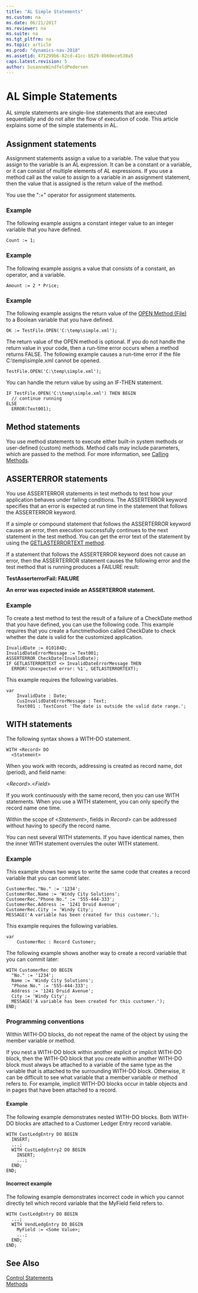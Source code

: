 ```yaml
---
title: "AL Simple Statements"
ms.custom: na
ms.date: 06/21/2017
ms.reviewer: na
ms.suite: na
ms.tgt_pltfrm: na
ms.topic: article
ms.prod: "dynamics-nav-2018"
ms.assetid: 471299b6-82cd-41cc-b529-8b60ece530a5
caps.latest.revision: 5
author: SusanneWindfeldPedersen
---
```


 

# AL Simple Statements
AL simple statements are single-line statements that are executed sequentially and do not alter the flow of execution of code. This article explains some of the simple statements in AL.   

<!--NAV  
-   [AL Assignment Statements](devenv-al-assignment-statements.md)  
  
-   [AL Method Statements](devenv-al-method-statements.md)  
  
-   [AL ASSERTERROR Statements](devenv-al-asserterror-statements.md)  
  
-   [AL WITH Statements](devenv-al-with-statements.md)-->

## Assignment statements
Assignment statements assign a value to a variable. The value that you assign to the variable is an AL expression. It can be a constant or a variable, or it can consist of multiple elements of AL expressions. If you use a method call as the value to assign to a variable in an assignment statement, then the value that is assigned is the return value of the method.  

 You use the ":=" operator for assignment statements.  

### Example  
 The following example assigns a constant integer value to an integer variable that you have defined.  

```  
Count := 1;  
```  

### Example  
 The following example assigns a value that consists of a constant, an operator, and a variable.  

```  
Amount := 2 * Price;  
```  

### Example  
 The following example assigns the return value of the [OPEN Method (File)](methods/devenv-open-method-file.md) to a Boolean variable that you have defined.  

```  
OK := TestFile.OPEN('C:\temp\simple.xml');  
```  

 The return value of the OPEN method is optional. If you do not handle the return value in your code, then a run-time error occurs when a method returns FALSE. The following example causes a run-time error if the file C:\temp\simple.xml cannot be opened.  

```  
TestFile.OPEN('C:\temp\simple.xml');  
```  

 You can handle the return value by using an IF-THEN statement.  

```  
IF TestFile.OPEN('C:\temp\simple.xml') THEN BEGIN  
  // continue running  
ELSE  
  ERROR(Text001);  
```  

## Method statements
You use method statements to execute either built-in system methods or user-defined (custom) methods. Method calls may include parameters, which are passed to the method. For more information, see [Calling Methods](devenv-al-methods.md#CallMethod). 

## ASSERTERROR statements
You use ASSERTERROR statements in test methods to test how your application behaves under failing conditions. The ASSERTERROR keyword specifies that an error is expected at run time in the statement that follows the ASSERTERROR keyword.  

 If a simple or compound statement that follows the ASSERTERROR keyword causes an error, then execution successfully continues to the next statement in the test method. You can get the error text of the statement by using the [GETLASTERRORTEXT method](methods/devenv-GETLASTERRORTEXT-method.md).  

 If a statement that follows the ASSERTERROR keyword does not cause an error, then the ASSERTERROR statement causes the following error and the test method that is running produces a FAILURE result:  

 **TestAsserterrorFail: FAILURE**  

 **An error was expected inside an ASSERTERROR statement.**  

### Example  
 To create a test method to test the result of a failure of a CheckDate method that you have defined, you can use the following code. This example requires that you create a functmethodion called CheckDate to check whether the date is valid for the customized application.  

```  
InvalidDate := 010184D;  
InvalidDateErrorMessage := Text001;  
ASSERTERROR CheckDate(InvalidDate);  
IF GETLASTERRORTEXT <> InvalidDateErrorMessage THEN  
  ERROR('Unexpected error: %1', GETLASTERRORTEXT);  
```  

This example requires the following variables.

```  
var
    InvalidDate : Date;
    CusInvalidDateErrorMessage : Text; 
    Text001 : TextConst 'The date is outside the valid date range.';
```  

## WITH statements
The following syntax shows a WITH-DO statement.  

```  
WITH <Record> DO  
  <Statement>  
```  

 When you work with records, addressing is created as record name, dot \(period\), and field name:  

 <*Record*>.<*Field*>  

 If you work continuously with the same record, then you can use WITH statements. When you use a WITH statement, you can only specify the record name one time.  

 Within the scope of <*Statement*>, fields in *Record*> can be addressed without having to specify the record name.  

 You can nest several WITH statements. If you have identical names, then the inner WITH statement overrules the outer WITH statement.  

### Example  
 This example shows two ways to write the same code that creates a record variable that you can commit later.  

```  
CustomerRec."No." := '1234';  
CustomerRec.Name := 'Windy City Solutions';  
CustomerRec."Phone No." := '555-444-333';  
CustomerRec.Address := '1241 Druid Avenue';  
CustomerRec.City := 'Windy City';  
MESSAGE('A variable has been created for this customer.');  
```  

This example requires the following variables.

```  
var
    CustomerRec : Record Customer;
```  

 The following example shows another way to create a record variable that you can commit later: 

```  
WITH CustomerRec DO BEGIN  
  "No." := '1234';  
  Name := 'Windy City Solutions';  
  "Phone No." := '555-444-333';  
  Address := '1241 Druid Avenue';  
  City := 'Windy City';  
  MESSAGE('A variable has been created for this customer.');  
END;  
```  

### Programming conventions  
 Within WITH-DO blocks, do not repeat the name of the object by using the member variable or method.  

 If you nest a WITH-DO block within another explicit or implicit WITH-DO block, then the WITH-DO block that you create within another WITH-DO block must always be attached to a variable of the same type as the variable that is attached to the surrounding WITH-DO block. Otherwise, it can be difficult to see what variable that a member variable or method refers to. For example, implicit WITH-DO blocks occur in table objects and in pages that have been attached to a record.  

#### Example  
 The following example demonstrates nested WITH-DO blocks. Both WITH-DO blocks are attached to a Customer Ledger Entry record variable.  

```  
WITH CustLedgEntry DO BEGIN  
  INSERT;  
  ...;  
  WITH CustLedgEntry2 DO BEGIN  
    INSERT;  
    ...;  
  END;  
END;  
```  

#### Incorrect example  
 The following example demonstrates incorrect code in which you cannot directly tell which record variable that the MyField field refers to.  

```  
WITH CustLedgEntry DO BEGIN  
  ...;  
  WITH VendLedgEntry DO BEGIN  
    MyField := <Some Value>;  
    ...;  
  END;  
END;  
```  

## See Also
[Control Statements](devenv-al-control-statements.md)  
[Methods](devenv-al-methods.md)  